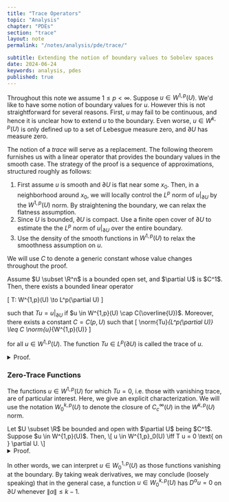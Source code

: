```yaml
---
title: "Trace Operators"
topic: "Analysis"
chapter: "PDEs"
section: "trace"
layout: note
permalink: "/notes/analysis/pde/trace/"

subtitle: Extending the notion of boundary values to Sobolev spaces
date: 2024-06-24
keywords: analysis, pdes
published: true
---
```


Throughout this note we assume $1 \leq p < \infty$. Suppose $u \in W^{1,p}(U)$. We'd like to have some notion of boundary values for $u$. However this is not straightforward for several reasons. First, $u$ may fail to be continuous, and hence it is unclear how to extend $u$ to the boundary. Even worse, $u \in W^{k,p}(U)$ is only defined up to a set of Lebesgue measure zero, and $\partial U$ has measure zero. 


The notion of a *trace* will serve as a replacement. The following theorem furnishes us with a linear operator that provides the boundary values in the smooth case. The strategy of the proof is a sequence of approximations, structured roughly as follows:
1. First assume $u$ is smooth and $\partial U$ is flat near some $x_0$. Then, in a neighborhood around $x_0$, we will locally control the $L^p$ norm of $u \vert_{\partial U}$ by the $W^{1,p}(U)$ norm. By straightening the boundary, we can relax the flatness assumption.
2. Since $U$ is bounded, $\partial U$ is compact. Use a finite open cover of $\partial U$ to estimate the the $L^p$ norm of $u \vert_{\partial U}$ over the entire boundary.
3. Use the density of the smooth functions in $W^{1,p}(U)$ to relax the smoothness assumption on $u$.

We will use $C$ to denote a generic constant whose value changes throughout the proof.

<div class='theorem' name='Trace Theorem'>
Assume $U \subset \R^n$ is a bounded open set, and $\partial U$ is $C^1$. Then, there exists a bounded linear operator

\[
T: W^{1,p}(U) \to L^p(\partial U)
\]

such that $Tu = u\vert_{\partial U}$ if $u \in W^{1,p}(U) \cap C(\overline{U})$. Moreover, there exists a constant $C = C(p, U)$ such that
\[
\norm{Tu}_{L^p(\partial U)} \leq C \norm{u}_{W^{1,p}(U)}
\]

for all $u \in W^{1,p}(U)$. The function $Tu \in L^p(\partial U)$ is called the trace of $u$. 
</div>
<details class="proof">
<summary> Proof. </summary>
<strong>
Step one: smooth $u$ and flat boundary.
</strong>
Assume $u \in C^1(\overline{U})$. Fix an $x_0 \in \partial U$ and assume $\partial U$ is flat near $x_0$ and lies in the plane $\{x_n = 0\}$. Then, there exists an open ball $B$ of radius $r$ centered at $x_0$. Let $B^+ = B \cap \{x_n \geq 0 \} \subseteq \overline{U}$ and $B^- = B \cap \{ x_n \leq 0\} \subseteq \R^n \setminus U$. Set $\hat{B}$ to be the open ball of radius $r/2$ contained within $B$. Set $\Gamma = \partial U \cap \hat{B}$ be the portion of the boundary contained within $\hat{B}$. 

<br><br>

Let $\zeta \in C_c^\infty(U)$ be $\zeta \geq 0$ in $B$ and $\zeta = 1$ on $\hat{B}$. Set $x' = (x_{1:n-1})$ to be the first $n-1$ coordinates. Now, by an application of integration by parts,

\[
\begin{aligned}
\int_{\Gamma} |u|^p \d x' &\leq \int_{\{x_n = 0\}} \zeta |u|^p \d x' \\
&= -\int_{B^+} \partial_n (\zeta |u|^p) \d x \\
&= -\int_{B^+} |u|^p \partial_n \zeta + \zeta p|u|^{p-1} (\text{sign} u) \partial_n u \d x \\
\end{aligned}
\]

Since $\zeta$ is smooth the first term is bounded by $C \int_{B^+} |u|^p \d x$. Now, by Young's inequality $ab \leq p^{-1} a^p + q^{-1} b^q$ with $a = \partial_n u$, $b = |u|^{p-1}$,

\[
\zeta p|u|^{p-1} (\text{sign} u) \partial_n u \leq C(|u|^{p-1} \partial_n u) \leq C(|u|^p + |D u|^p). 
\]

Overall we see 
\[
\int_{\Gamma} |u|^p \d x' \leq C \int_{B^+} |u|^p + |Du|^p \d x.
\]

<strong>
Step two: relax flatness.
</strong>
When $\partial U$ is not flat near $x_0$, we may use the assumption that $\partial U$ is $C^1$ to flatten the boundary and apply the above result. This yields that for any $x_0 \in \partial U$ there is some open $\Gamma \subset \partial U$ with

\[
\int_{\Gamma} |u|^p \d S \leq C \int_U |u|^p + |D u|^p \d x.
\]

<strong>
Step three: global estimate by compactness.
</strong>
Since $U$ is assumed to be bounded, $\partial U$ is compact. Thus, there exists a finite set of points $x_0^i$ and open $x_0^i \in \Gamma_i \subset \partial U$ such that $\partial U = \bigcup_{i=1}^n \Gamma_i$. Applying step two, we see

\[
\norm{u}_{L^p(\Gamma_i)} \leq C(p, U) \norm{u}_{W^{1,p}(U)}.
\]

Set $Tu = u\vert_{\partial U}$. Then, we have
\[
\norm{Tu}_{L^p(\partial U)}^p \leq \sum_{i=1}^N \int_{\Gamma_i} |u|^p \d S \leq C \norm{u}_{W^{1,p}(U)}^p. 
\]

<strong>
Step four: smooth approximations.
</strong>
Now fix a generic $u \in W^{1,p}(U)$. Then, there exists a sequence $(u_m)$ in $C^{\infty}(\overline{U})$ (see <a href="../sobolev_approx/">this note</a>) with $u_m \to u$ in $W^{1,p}(U)$. By the previous calculations,

\[
\norm{Tu_j - T u_k}_{L^p(\partial U)} \leq C \norm{u_j - u_k}_{W^{1,p}(U)}
\]

whence $(T u_n)$ is a Cauchy sequence in $L^p(\partial U)$. Let us define then $Tu$ to be the $L^p(\partial U)$ limit of this sequence. Observe that this limit is independent of the approximating sequence and that $T$ defined in this way is linear.

To conclude, we note that if $u \in W^{1,p}(U) \cap C(\overline{U})$, then $u_m \to u$ converge uniformly on $\overline{U}$. Thus, $Tu = \lim T(u_m) = \lim u_m \vert_{\partial U} = u\vert_{\partial U}$ where the limit may be taken to be in the uniform topology.
</details>

### Zero-Trace Functions

The functions $u \in W^{1,p}(U)$ for which $Tu = 0$, i.e. those with vanishing trace, are of particular interest. Here, we give an explicit characterization. We will use the notation $W^{k,p}_0(U)$ to denote the closure of $C_c^\infty(U)$ in the $W^{k,p}(U)$ norm.

<div class='theorem' name='Trace-Zero Functions'>
Let $U \subset \R$ be bounded and open with $\partial U$ being $C^1$. Suppose $u \in W^{1,p}(U)$. Then,
\[
u \in W^{1,p}_0(U) \iff T u = 0 \text{ on } \partial U.
\]
</div>
<details class='proof'>
<summary> Proof. </summary>
We only prove the forward direction here. Suppose $u \in W_0^{1,p}(U)$. Then, by defintion, there exists a sequence $(u_m)$ in $C_c^\infty(U)$ such that $u_m \to u$ in the $W^{1,p}(U)$ norm. However, $T u_m = 0$ for every $m = 1, 2, \dots$ and thus
\[
\norm{T u_m - T u}_{L^p(\partial U)} = \norm{Tu}_{L^p(\partial U)} \leq \norm{T} \norm{u_m - u}_{W^{1,p}(U)} \to 0.
\]
</details>


In other words, we can interpret $u \in W_0^{1,p}(U)$ as those functions vanishing at the boundary. By taking weak derivatives, we may conclude (loosely speaking) that in the general case, a function $u \in W_0^{k,p}(U)$ has $D^\alpha u = 0$ on $\partial U$ whenever $\|\alpha\| \leq k - 1$. 









